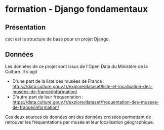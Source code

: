 # formation - Django fondamentaux

## Présentation
ceci est la structure de base pour un projet Django.

## Données
Les données de ce projet sont issus de l'Open Data du Ministère de la Culture. Il s'agit
* D'une part de la liste des musées de France : https://data.culture.gouv.fr/explore/dataset/liste-et-localisation-des-musees-de-france/information/
* D'autre part de leur fréquentation : https://data.culture.gouv.fr/explore/dataset/frequentation-des-musees-de-france/information/

Ces deux sources de données ont des données croisées permettant de retrouver les fréquentations par musée et leur
localisation géographique.